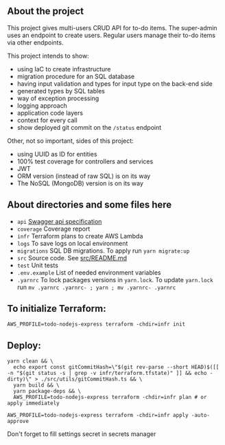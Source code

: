 ## About the project

This project gives multi-users CRUD API for to-do items.
The super-admin uses an endpoint to create users. Regular users manage their to-do items via other endpoints.

This project intends to show:
- using IaC to create infrastructure
- migration procedure for an SQL database
- having input validation and types for input type on the back-end side
- generated types by SQL tables
- way of exception processing
- logging approach
- application code layers
- context for every call
- show deployed git commit on the `/status` endpoint

Other, not so important, sides of this project:
- using UUID as ID for entities
- 100% test coverage for controllers and services
- JWT
- ORM version (instead of raw SQL) is on its way
- The NoSQL (MongoDB) version is on its way

## About directories and some files here

- `api` [Swagger api specification](api/index.html)
- `coverage` Coverage report
- `infr` Terraform plans to create AWS Lambda 
- `logs` To save logs on local environment
- `migrations` SQL DB migrations. To apply run `yarn migrate:up`
- `src` Source code. See [src/README.md](src/README.md)
- `test` Unit tests
- `.env.example` List of needed environment variables
- `.yarnrc` To lock packages versions in `yarn.lock`. To update `yarn.lock` run `mv .yarnrc .yarnrc- ; yarn ; mv .yarnrc- .yarnrc`

## To initialize Terraform:
```shell
AWS_PROFILE=todo-nodejs-express terraform -chdir=infr init
```

## Deploy:

```shell
yarn clean && \
  echo export const gitCommitHash=\"$(git rev-parse --short HEAD)$([[ -n "$(git status -s | grep -v infr/terraform.tfstate)" ]] && echo -dirty)\" > ./src/utils/gitCommitHash.ts && \
  yarn build && \
  yarn package-deps && \
  AWS_PROFILE=todo-nodejs-express terraform -chdir=infr plan # or apply immediately
  
AWS_PROFILE=todo-nodejs-express terraform -chdir=infr apply -auto-approve
```

Don't forget to fill settings secret in secrets manager 